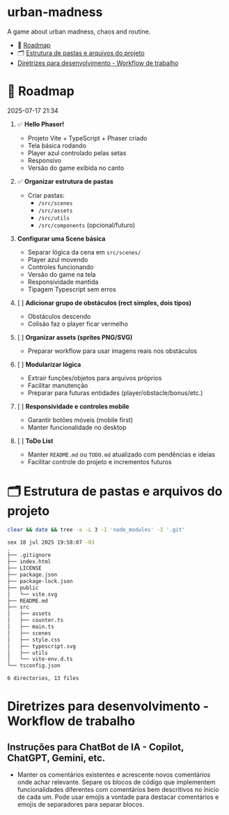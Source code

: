 # urban-madness
A game about urban madness, chaos and routine.

- 📝 [Roadmap](#-roadmap)
- 🗂️ [Estrutura de pastas e arquivos do projeto](#️-estrutura-de-pastas-e-arquivos-do-projeto)
- [Diretrizes para desenvolvimento - Workflow de trabalho](#diretrizes-para-desenvolvimento---workflow-de-trabalho)


# 📝 Roadmap

2025-07-17 21:34

1. ✅ **Hello Phaser!**  
   - Projeto Vite + TypeScript + Phaser criado  
   - Tela básica rodando  
   - Player azul controlado pelas setas  
   - Responsivo  
   - Versão do game exibida no canto

2. ✅ **Organizar estrutura de pastas**  
   - Criar pastas:  
     - `/src/scenes`  
     - `/src/assets`  
     - `/src/utils`  
     - `/src/components` (opcional/futuro)

3. **Configurar uma Scene básica**  
   - Separar lógica da cena em `src/scenes/`  
   - Player azul movendo  
   - Controles funcionando  
   - Versão do game na tela  
   - Responsividade mantida  
   - Tipagem Typescript sem erros

4. [ ] **Adicionar grupo de obstáculos (rect simples, dois tipos)**  
   - Obstáculos descendo  
   - Colisão faz o player ficar vermelho

5. [ ] **Organizar assets (sprites PNG/SVG)**  
   - Preparar workflow para usar imagens reais nos obstáculos

6. [ ] **Modularizar lógica**  
   - Extrair funções/objetos para arquivos próprios  
   - Facilitar manutenção  
   - Preparar para futuras entidades (player/obstacle/bonus/etc.)

7. [ ] **Responsividade e controles mobile**  
   - Garantir botões móveis (mobile first)  
   - Manter funcionalidade no desktop

8. [ ] **ToDo List**  
   - Manter `README.md` ou `TODO.md` atualizado com pendências e ideias  
   - Facilitar controle do projeto e incrementos futuros



# 🗂️ Estrutura de pastas e arquivos do projeto

```sh
clear && date && tree -a -L 3 -I 'node_modules' -I '.git'

sex 18 jul 2025 19:58:07 -03
.
├── .gitignore
├── index.html
├── LICENSE
├── package.json
├── package-lock.json
├── public
│   └── vite.svg
├── README.md
├── src
│   ├── assets
│   ├── counter.ts
│   ├── main.ts
│   ├── scenes
│   ├── style.css
│   ├── typescript.svg
│   ├── utils
│   └── vite-env.d.ts
└── tsconfig.json

6 directories, 13 files

```


# Diretrizes para desenvolvimento - Workflow de trabalho

## Instruções para ChatBot de IA - Copilot, ChatGPT, Gemini, etc.

- Manter os comentários existentes e acrescente novos comentários onde achar relevante. Separe os blocos de código que implementem funcionalidades diferentes com comentários bem descritivos no início de cada um. Pode usar emojis a vontade para destacar comentários e emojis de separadores para separar blocos.